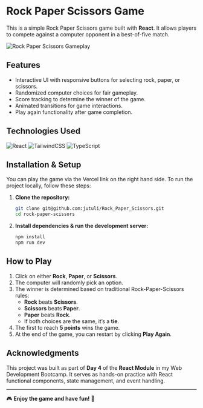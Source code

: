 # Rock Paper Scissors Game

This is a simple Rock Paper Scissors game built with **React**. It allows players to compete against a computer opponent in a best-of-five match.

![Rock Paper Scissors Gameplay](src/assets/gameplay.gif)

## Features

- Interactive UI with responsive buttons for selecting rock, paper, or scissors.
- Randomized computer choices for fair gameplay.
- Score tracking to determine the winner of the game.
- Animated transitions for game interactions.
- Play again functionality after game completion.

## Technologies Used

![React](https://img.shields.io/badge/React-20232A?style=for-the-badge&logo=react&logoColor=61DAFB)
![TailwindCSS](https://img.shields.io/badge/Tailwind_CSS-38B2AC?style=for-the-badge&logo=tailwind-css&logoColor=white)
![TypeScript](https://img.shields.io/badge/TypeScript-007ACC?style=for-the-badge&logo=typescript&logoColor=white)

## Installation & Setup

You can play the game via the Vercel link on the right hand side.
To run the project locally, follow these steps:

1. **Clone the repository:**

   ```bash
   git clone git@github.com:jutuli/Rock_Paper_Scissors.git
   cd rock-paper-scissors

   ```

1. **Install dependencies & run the development server:**
   ```bash
   npm install
   npm run dev
   ```

## How to Play

1. Click on either **Rock**, **Paper**, or **Scissors**.
2. The computer will randomly pick an option.
3. The winner is determined based on traditional Rock-Paper-Scissors rules:
   - **Rock** beats **Scissors**.
   - **Scissors** beats **Paper**.
   - **Paper** beats **Rock**.
   - If both choices are the same, it’s a **tie**.
4. The first to reach **5 points** wins the game.
5. At the end of the game, you can restart by clicking **Play Again**.

## Acknowledgments

This project was built as part of **Day 4** of the **React Module** in my Web Development Bootcamp. It serves as hands-on practice with React functional components, state management, and event handling.

---

🎮 **Enjoy the game and have fun!** 🚀
